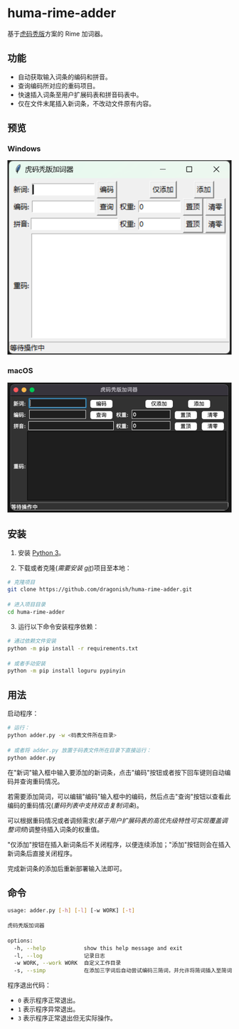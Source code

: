 # huma-rime-adder

基于[虎码秃版](http://huma.ysepan.com/)方案的 Rime 加词器。

## 功能

- 自动获取输入词条的编码和拼音。
- 查询编码所对应的重码项目。
- 快速插入词条至用户扩展码表和拼音码表中。
- 仅在文件末尾插入新词条，不改动文件原有内容。

## 预览

### Windows

![windows](./images/windows.png)

### macOS

![macOS](./images/macos.png)

## 安装

1. 安装 [Python 3](https://www.python.org/downloads/)。

2. 下载或者克隆(*需要安装 [git](https://git-scm.com/downloads)*)项目至本地：

```bash
# 克隆项目
git clone https://github.com/dragonish/huma-rime-adder.git

# 进入项目目录
cd huma-rime-adder
```

3. 运行以下命令安装程序依赖：

```bash
# 通过依赖文件安装
python -m pip install -r requirements.txt

# 或者手动安装
python -m pip install loguru pypinyin
```

## 用法

启动程序：

```bash
# 运行：
python adder.py -w <码表文件所在目录>

# 或者将 adder.py 放置于码表文件所在目录下直接运行：
python adder.py
```

在"新词"输入框中输入要添加的新词条，点击"编码"按钮或者按下回车键则自动编码并查询重码情况。

若需要添加简词，可以编辑"编码"输入框中的编码，然后点击"查询"按钮以查看此编码的重码情况(*重码列表中支持双击复制词条*)。

可以根据重码情况或者调频需求(*基于用户扩展码表的高优先级特性可实现覆盖调整词频*)调整待插入词条的权重值。

"仅添加"按钮在插入新词条后不关闭程序，以便连续添加；"添加"按钮则会在插入新词条后直接关闭程序。

完成新词条的添加后重新部署输入法即可。

## 命令

```bash
usage: adder.py [-h] [-l] [-w WORK] [-t]

虎码秃版加词器

options:
  -h, --help            show this help message and exit
  -l, --log             记录日志
  -w WORK, --work WORK  自定义工作目录
  -s, --simp            在添加三字词后自动尝试编码三简词，并允许将简词插入至简词表
```

程序退出代码：

- `0` 表示程序正常退出。
- `1` 表示程序异常退出。
- `3` 表示程序正常退出但无实际操作。
